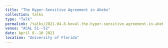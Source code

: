 ```yaml
---
title: "The Hyper-Sensitive Agreement in Akebu"
collection: talks
type: "Talk"
permalink: /talks/2021.04.8.koval.the.hyper-sensitive.agreement.in.akebu
venue: "ACAL 51--52"
date: April 8--10 2021
location: "University of Florida"
---
```

